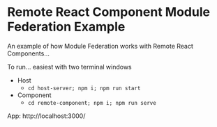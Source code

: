 # Remote React Component Module Federation Example
An example of how Module Federation works with Remote React Components...

To run... easiest with two terminal windows

* Host
  * `cd host-server; npm i; npm run start`
* Component
  * `cd remote-component; npm i; npm run serve`
    
App: http://localhost:3000/
